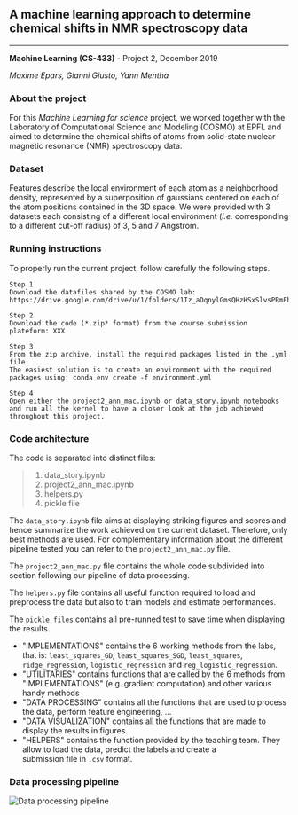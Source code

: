 ## A machine learning approach to determine chemical shifts in NMR spectroscopy data 
_____________________________________________________________________
**Machine Learning (CS-433)** - Project 2, December 2019

_Maxime Epars, Gianni Giusto, Yann Mentha_


### About the project
For this _Machine Learning for science_ project, we worked together with the Laboratory of Computational Science and Modeling (COSMO) at EPFL and aimed to determine the chemical shifts of atoms from solid-state nuclear magnetic resonance (NMR) spectroscopy data.

### Dataset
Features describe the local environment of each atom as a neighborhood density, represented by a superposition of gaussians centered on each of the atom positions contained in the 3D space.  We were provided with 3 datasets each consisting of a different local environment (_i.e._ corresponding to a different cut-off radius) of 3, 5 and 7 Angstrom.

### Running instructions
To properly run the current project, follow carefully the following steps.

```
Step 1
Download the datafiles shared by the COSMO lab: https://drive.google.com/drive/u/1/folders/1Iz_aDqnylGmsQHzHSxSlvsPRmFhwVcoM
```

```
Step 2
Download the code (*.zip* format) from the course submission plateform: XXX
```

```
Step 3
From the zip archive, install the required packages listed in the .yml file.
The easiest solution is to create an environment with the required packages using: conda env create -f environment.yml
```

```
Step 4
Open either the project2_ann_mac.ipynb or data_story.ipynb notebooks and run all the kernel to have a closer look at the job achieved throughout this project.
```


### Code architecture
The code is separated into distinct files:

>1. data_story.ipynb
>2. project2_ann_mac.ipynb
>3. helpers.py
>4. pickle file

The `data_story.ipynb` file aims at displaying striking figures and scores and hence summarize the work achieved on the current dataset. Therefore, only best methods are used. For complementary information about the different pipeline tested you can refer to the `project2_ann_mac.py` file.

The `project2_ann_mac.py` file contains the whole code subdivided into section following our pipeline of data processing.

The `helpers.py` file contains all useful function required to load and preprocess the data but also to train models and estimate performances.

The `pickle files` contains all pre-runned test to save time when displaying the results.

   - "IMPLEMENTATIONS" contains the 6 working methods from the labs, that is: `least_squares_GD`, `least_squares_SGD`, `least_squares`,        `ridge_regression`, `logistic_regression` and `reg_logistic_regression`.
   - "UTILITARIES" contains functions that are called by the 6 methods from "IMPLEMENTATIONS" (e.g. gradient computation) and other             various handy methods 
   - "DATA PROCESSING" contains all the functions that are used to process the data, perform feature engineering, ...
   - "DATA VISUALIZATION" contains all the functions that are made to display the results in figures.
   - "HELPERS" contains the function provided by the teaching team. They allow to load the data, predict the labels and create a   
      submission file in `.csv` format. 
    

### Data processing pipeline
![Data processing pipeline](https://github.com/ymentha14/MLprojectfall2019/blob/master/project1/results/pipeline.png)



